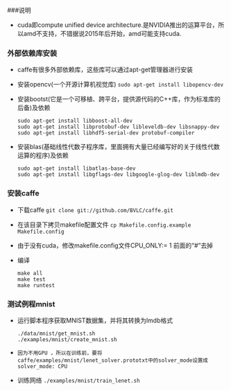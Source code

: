 ###说明
* cuda即compute unified device architecture.是NVIDIA推出的运算平台，所以amd不支持，不错据说2015年后开始，amd可能支持cuda.

### 外部依赖库安装
* caffe有很多外部依赖库，这些库可以通过apt-get管理器进行安装
* 安装opencv(一个开源计算机视觉库)
    `sudo apt-get install libopencv-dev`
* 安装bootst(它是一个可移植、跨平台，提供源代码的C++库，作为标准库的后备)及依赖
    
    ```
    sudo apt-get install libboost-all-dev
    sudo apt-get install libprotobuf-dev libleveldb-dev libsnappy-dev  
    sudo apt-get install libhdf5-serial-dev protobuf-compiler 
    ```
* 安装blas(基础线性代数子程序库，里面拥有大量已经编写好的关于线性代数运算的程序)及依赖
    
    ```
    sudo apt-get install libatlas-base-dev 
    sudo apt-get install libgflags-dev libgoogle-glog-dev liblmdb-dev 
    ```

### 安装caffe
* 下载caffe
    `git clone git://github.com/BVLC/caffe.git`
* 在该目录下拷贝makefile配置文件
    `cp Makefile.config.example Makefile.config `
* 由于没有cuda，修改makefile.config文件CPU_ONLY:= 1 前面的“#”去掉
* 编译
    
    ```
    make all
    make test
    make runtest
    ```
### 测试例程mnist
* 运行脚本程序获取MNIST数据集，并将其转换为lmdb格式
    
    ```
    ./data/mnist/get_mnist.sh
    ./examples/mnist/create_mnist.sh
    ```
* `因为不用GPU ，所以在训练前，要将caffe/examples/mnist/lenet_solver.prototxt中的solver_mode设置成solver_mode: CPU`
* 训练网络
    `./examples/mnist/train_lenet.sh`
